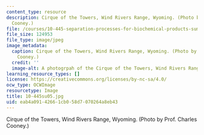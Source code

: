 ```yaml
---
content_type: resource
description: Cirque of the Towers, Wind Rivers Range, Wyoming. (Photo by Prof. Charles
  Cooney.)
file: /courses/10-445-separation-processes-for-biochemical-products-summer-2005/eab4a09142661cb058d7070264a8eb43_10-445su05.jpg
file_size: 124953
file_type: image/jpeg
image_metadata:
  caption: Cirque of the Towers, Wind Rivers Range, Wyoming. (Photo by Prof. Charles
    Cooney.)
  credit: ''
  image-alt: A photogrpah of the Cirque of the Towers, Wind Rivers Range, Wyoming.
learning_resource_types: []
license: https://creativecommons.org/licenses/by-nc-sa/4.0/
ocw_type: OCWImage
resourcetype: Image
title: 10-445su05.jpg
uid: eab4a091-4266-1cb0-58d7-070264a8eb43
---
```

Cirque of the Towers, Wind Rivers Range, Wyoming. (Photo by Prof. Charles Cooney.)